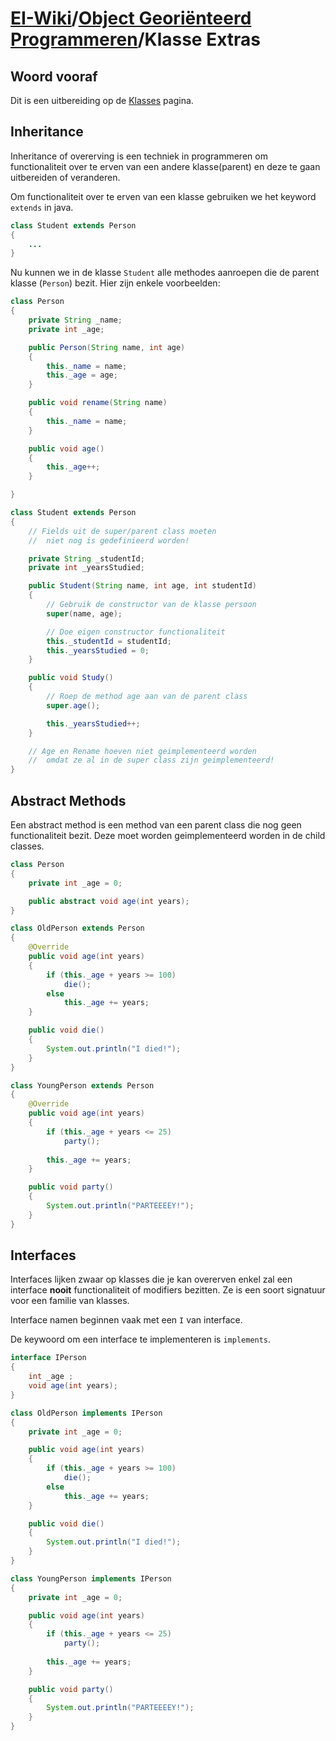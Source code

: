 # [EI-Wiki](..)/[Object Georiënteerd Programmeren](Home)/Klasse Extras
## Woord vooraf
Dit is een uitbereiding op de [Klasses](Klasses) pagina.

## Inheritance
Inheritance of overerving is een techniek in programmeren om functionaliteit over te erven van een andere klasse(parent) en deze te gaan uitbereiden of veranderen.

Om functionaliteit over te erven van een klasse gebruiken we het keyword `extends` in java.
```java
class Student extends Person
{
    ...
}
```

Nu kunnen we in de klasse `Student` alle methodes aanroepen die de parent klasse (`Person`) bezit. Hier zijn enkele voorbeelden:
```java
class Person
{
    private String _name;
    private int _age;

    public Person(String name, int age)
    {
        this._name = name;
        this._age = age;
    }

    public void rename(String name)
    {
        this._name = name;
    }

    public void age()
    {
        this._age++;
    }

}

class Student extends Person
{
    // Fields uit de super/parent class moeten
    //  niet nog is gedefinieerd worden!

    private String _studentId;
    private int _yearsStudied;

    public Student(String name, int age, int studentId)
    {
        // Gebruik de constructor van de klasse persoon
        super(name, age);

        // Doe eigen constructor functionaliteit
        this._studentId = studentId;
        this._yearsStudied = 0;
    }

    public void Study()
    {
        // Roep de method age aan van de parent class
        super.age();

        this._yearsStudied++;
    }

    // Age en Rename hoeven niet geimplementeerd worden
    //  omdat ze al in de super class zijn geimplementeerd!
}
```

## Abstract Methods
Een abstract method is een method van een parent class die nog geen functionaliteit bezit. Deze moet worden geimplementeerd worden in de child classes.

```java
class Person
{
    private int _age = 0;

    public abstract void age(int years);
}

class OldPerson extends Person
{
    @Override
    public void age(int years)
    {
        if (this._age + years >= 100)
            die();
        else
            this._age += years;
    }

    public void die()
    {
        System.out.println("I died!");
    }
}

class YoungPerson extends Person
{
    @Override
    public void age(int years)
    {
        if (this._age + years <= 25)
            party();
        
        this._age += years;
    }

    public void party()
    {
        System.out.println("PARTEEEEY!");
    }
}
```

## Interfaces
Interfaces lijken zwaar op klasses die je kan overerven enkel zal een interface **nooit** functionaliteit of modifiers bezitten. Ze is een soort signatuur voor een familie van klasses.

Interface namen beginnen vaak met een `I` van interface.

De keywoord om een interface te implementeren is `implements`.

```java
interface IPerson
{
    int _age ;
    void age(int years);
}

class OldPerson implements IPerson
{
    private int _age = 0;

    public void age(int years)
    {
        if (this._age + years >= 100)
            die();
        else
            this._age += years;
    }

    public void die()
    {
        System.out.println("I died!");
    }
}

class YoungPerson implements IPerson
{
    private int _age = 0;

    public void age(int years)
    {
        if (this._age + years <= 25)
            party();
        
        this._age += years;
    }

    public void party()
    {
        System.out.println("PARTEEEEY!");
    }
}
```